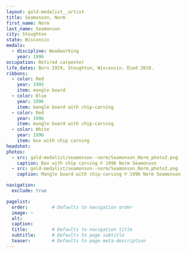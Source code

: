 ```yaml
---
layout: gold-medalist__artist
title: Seamonson, Norm
first_name: Norm
last_name: Seamonson
city: Stoughton
state: Wisconsin
medals: 
  - discipline: Woodworking
    year: 1996
occupation: Retired carpenter
life_dates: Born 1919, Stoughton, Wisconsin. Died 2010.
ribbons:
  - color: Red
    year: 1995
    item: mangle board
  - color: Blue
    year: 1996
    item: mangle board with chip-carving
  - color: Red
    year: 1996
    item: mangle board with chip-carving
  - color: White
    year: 1996
    item: box with chip carving
headshot:
photos:
  - src: gold-medalist/seamonson--norm/Seamonson_Norm_photo2.png
    caption: Box with chip carving © 1996 Norm Seamonson
  - src: gold-medalist/seamonson--norm/Seamonson_Norm_photo3.png
    caption: Mangle board with chip-carving © 1996 Norm Seamonson

navigation:
  exclude: true

pagelist:
  order:         # Defaults to navigation order  
  image: ~
  alt:
  caption:
  title:         # Defaults to navigation title
  subtitle:      # Defaults to page subtitle
  teaser:        # Defaults to page meta-description  
---
```

